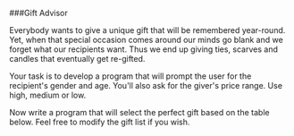 ###Gift Advisor

Everybody wants to give a unique gift that will be remembered year-round. Yet, when that special occasion comes around our minds go blank and we forget what our recipients want. Thus we end up giving ties, scarves and candles that eventually get re-gifted.

Your task is to develop a program that will prompt the user for the recipient's gender and age. You'll also ask for the giver's price range. Use high, medium or low.

Now write a program that will select the perfect gift based on the table below. Feel free to modify the gift list if you wish.

